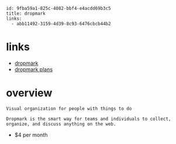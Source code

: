 ```
id: 9fba59a1-825c-4082-bbf4-e4acdd69b3c5
title: dropmark
links:
  - abb11492-3159-4d39-8c93-6476cbcb44b2
```

# links

* [dropmark](https://dropmark.com)
* [dropmark plans](https://dropmark.com/plans)

# overview

```
Visual organization for people with things to do

Dropmark is the smart way for teams and individuals to collect, organize, and discuss anything on the web.
```

* $4 per month
